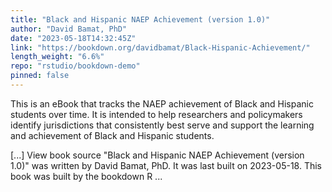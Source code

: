 ```yaml
---
title: "Black and Hispanic NAEP Achievement (version 1.0)"
author: "David Bamat, PhD"
date: "2023-05-18T14:32:45Z"
link: "https://bookdown.org/davidbamat/Black-Hispanic-Achievement/"
length_weight: "6.6%"
repo: "rstudio/bookdown-demo"
pinned: false
---
```


<p>This is an eBook that tracks the NAEP achievement of Black and Hispanic
students over time. It is intended to help researchers and policymakers
identify jurisdictions that consistently best serve and support the learning
and achievement of Black and Hispanic students.</p> [...] View book source "Black and Hispanic NAEP Achievement (version 1.0)" was written by David Bamat, PhD. It was last built on 2023-05-18. This book was built by the bookdown R ...
